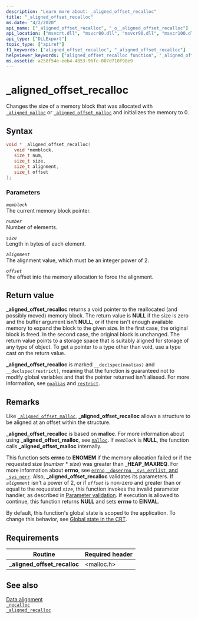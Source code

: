```yaml
---
description: "Learn more about: _aligned_offset_recalloc"
title: "_aligned_offset_recalloc"
ms.date: "4/2/2020"
api_name: ["_aligned_offset_recalloc", "_o__aligned_offset_recalloc"]
api_location: ["msvcrt.dll", "msvcr80.dll", "msvcr90.dll", "msvcr100.dll", "msvcr100_clr0400.dll", "msvcr110.dll", "msvcr110_clr0400.dll", "msvcr120.dll", "msvcr120_clr0400.dll", "ucrtbase.dll", "api-ms-win-crt-heap-l1-1-0.dll", "api-ms-win-crt-private-l1-1-0.dll"]
api_type: ["DLLExport"]
topic_type: ["apiref"]
f1_keywords: ["aligned_offset_recalloc", "_aligned_offset_recalloc"]
helpviewer_keywords: ["aligned_offset_recalloc function", "_aligned_offset_recalloc function"]
ms.assetid: a258f54e-eeb4-4853-96fc-007d710f98e9
---
```

# _aligned_offset_recalloc

Changes the size of a memory block that was allocated with [`_aligned_malloc`](aligned-malloc.md) or [`_aligned_offset_malloc`](aligned-offset-malloc.md) and initializes the memory to 0.

## Syntax

```C
void * _aligned_offset_recalloc(
   void *memblock,
   size_t num,
   size_t size,
   size_t alignment,
   size_t offset
);
```

### Parameters

*`memblock`*\
The current memory block pointer.

*`number`*\
Number of elements.

*`size`*\
Length in bytes of each element.

*`alignment`*\
The alignment value, which must be an integer power of 2.

*`offset`*\
The offset into the memory allocation to force the alignment.

## Return value

**_aligned_offset_recalloc** returns a void pointer to the reallocated (and possibly moved) memory block. The return value is **NULL** if the size is zero and the buffer argument isn't **NULL**, or if there isn't enough available memory to expand the block to the given size. In the first case, the original block is freed. In the second case, the original block is unchanged. The return value points to a storage space that is suitably aligned for storage of any type of object. To get a pointer to a type other than void, use a type cast on the return value.

**_aligned_offset_recalloc** is marked `__declspec(noalias)` and `__declspec(restrict)`, meaning that the function is guaranteed not to modify global variables and that the pointer returned isn't aliased. For more information, see [`noalias`](../../cpp/noalias.md) and [`restrict`](../../cpp/restrict.md).

## Remarks

Like [`_aligned_offset_malloc`](aligned-offset-malloc.md), **_aligned_offset_recalloc** allows a structure to be aligned at an offset within the structure.

**_aligned_offset_recalloc** is based on **malloc**. For more information about using **_aligned_offset_malloc**, see [`malloc`](malloc.md). If *`memblock`* is **NULL**, the function calls **_aligned_offset_malloc** internally.

This function sets **errno** to **ENOMEM** if the memory allocation failed or if the requested size (*number* * *size*) was greater than **_HEAP_MAXREQ**. For more information about **errno**, see [`errno`, `_doserrno`, `_sys_errlist`, and `_sys_nerr`](../errno-doserrno-sys-errlist-and-sys-nerr.md). Also, **_aligned_offset_recalloc** validates its parameters. If *`alignment`* isn't a power of 2, or if *`offset`* is non-zero and greater than or equal to the requested *`size`*, this function invokes the invalid parameter handler, as described in [Parameter validation](../parameter-validation.md). If execution is allowed to continue, this function returns **NULL** and sets **errno** to **EINVAL**.

By default, this function's global state is scoped to the application. To change this behavior, see [Global state in the CRT](../global-state.md).

## Requirements

|Routine|Required header|
|-------------|---------------------|
|**_aligned_offset_recalloc**|\<malloc.h>|

## See also

[Data alignment](../data-alignment.md)\
[`_recalloc`](recalloc.md)\
[`_aligned_recalloc`](aligned-recalloc.md)

